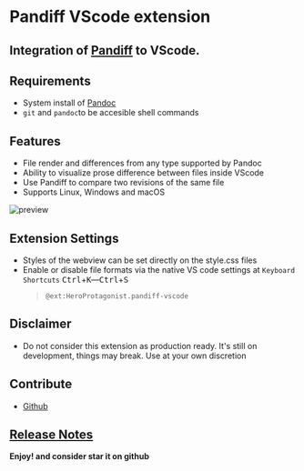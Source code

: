 # Pandiff VScode extension

## Integration of [Pandiff](https://github.com/davidar/pandiff) to VScode.

## Requirements

- System install of [Pandoc](https://pandoc.org/installing.html)
- `git` and `pandoc`to be accesible shell commands

## Features

- File render and differences from any type supported by Pandoc
- Ability to visualize prose difference between files inside VScode
- Use Pandiff to compare two revisions of the same file
- Supports Linux, Windows and macOS

![preview](https://raw.githubusercontent.com/carafelix/pandiff-vscode/main/img/gateway.gif)

## Extension Settings

- Styles of the webview can be set directly on the style.css files
- Enable or disable file formats via the native VS code settings at
  `Keyboard Shortcuts` <kbd>Ctrl</kbd>+<kbd>K</kbd>―<kbd>Ctrl</kbd>+<kbd>S</kbd>
  > `@ext:HeroProtagonist.pandiff-vscode`

## Disclaimer

- Do not consider this extension as production ready. It's still on development,
  things may break. Use at your own discretion

## Contribute

- [Github](https://github.com/carafelix/pandiff-vscode)

## [Release Notes](CHANGELOG.md)

**Enjoy! and consider star it on github**
